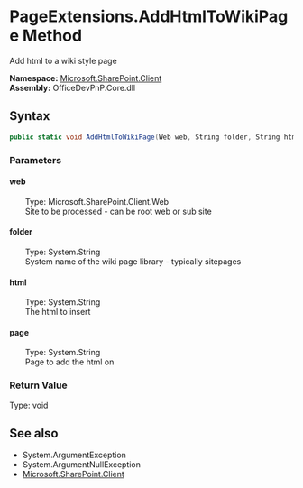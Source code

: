 # PageExtensions.AddHtmlToWikiPage Method  
Add html to a wiki style page  

**Namespace:** [Microsoft.SharePoint.Client](Microsoft.SharePoint.Client.md)  
**Assembly:** OfficeDevPnP.Core.dll  
## Syntax
```C#
public static void AddHtmlToWikiPage(Web web, String folder, String html, String page)
```
### Parameters
#### web  
&emsp;&emsp;Type: Microsoft.SharePoint.Client.Web  
&emsp;&emsp;Site to be processed - can be root web or sub site  

#### folder  
&emsp;&emsp;Type: System.String  
&emsp;&emsp;System name of the wiki page library - typically sitepages  

#### html  
&emsp;&emsp;Type: System.String  
&emsp;&emsp;The html to insert  

#### page  
&emsp;&emsp;Type: System.String  
&emsp;&emsp;Page to add the html on  

### Return Value
Type: void  

## See also
- System.ArgumentException
- System.ArgumentNullException
- [Microsoft.SharePoint.Client](Microsoft.SharePoint.Client.md)
